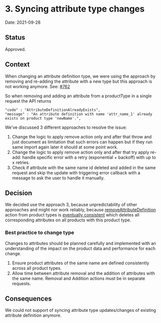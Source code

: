 # 3. Syncing attribute type changes

Date: 2021-09-28

## Status

Approved.

## Context

When changing an attribute definition type, we were using the approach by removing and re-adding the attribute with a new type but this approach is not working anymore. See: [#762](https://github.com/commercetools/commercetools-sync-java/issues/762)
 
So when removing and adding an attribute from a productType in a single request the API returns

````
"code" : "AttributeDefinitionAlreadyExists",
"message" : "An attribute definition with name 'attr_name_1' already exists on product type 'newName'.",
````

We've discussed 3 different approaches to resolve the issue:

1. Change the logic to apply remove action only and after that throw and just document as limitation that such errors can happen but if they run same import again later it should at some point work.
2. Change the logic to apply remove action only and after that try apply re-add: handle specific error with a retry (exponential + backoff) with up to x retries.
3. Check if attribute with the same name id deleted and added in the same request and skip the update with triggering error callback with a message to ask the user to handle it manually.

## Decision

We decided use the approach 3, because unpredictability of other approaches and might nor work reliably, because [removeAttributeDefinition](https://docs.commercetools.com/api/projects/productTypes#remove-attributedefinition) action from product types is [eventually consistent](https://docs.commercetools.com/api/general-concepts#eventual-consistency) which deletes all corresponding attributes on all products with this product type.

### Best practice to change type

Changes to attributes should be planned carefully and implemented with an understanding of the impact on the product data and performance for each change.

1. Ensure product attributes of the same name are defined consistently across all product types.
2. Allow time between attribute removal and the addition of attributes with the same name. Removal and Addition actions must be in separate requests.

## Consequences

We could not support of syncing attribute type updates/changes of existing attribute definition anymore.

